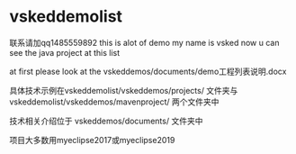 # vskeddemolist

联系请加qq1485559892
this is alot of demo my name is vsked now u can see the java project at this list

at first please look at the vskeddemos/documents/demo工程列表说明.docx

具体技术示例在vskeddemolist/vskeddemos/projects/
文件夹与
vskeddemolist/vskeddemos/mavenproject/
两个文件夹中

技术相关介绍位于
vskeddemos/documents/
文件夹中

项目大多数用myeclipse2017或myeclipse2019
